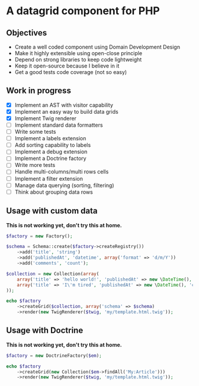 A datagrid component for PHP
============================

Objectives
----------

- Create a well coded component using Domain Development Design
- Make it highly extensible using open-close principle
- Depend on strong libraries to keep code lightweight
- Keep it open-source because I believe in it
- Get a good tests code coverage (not so easy)

Work in progress
----------------

- [x] Implement an AST with visitor capability
- [x] Implement an easy way to build data grids
- [x] Implement Twig renderer
- [ ] Implement standard data formatters
- [ ] Write some tests
- [ ] Implement a labels extension
- [ ] Add sorting capability to labels
- [ ] Implement a debug extension
- [ ] Implement a Doctrine factory
- [ ] Write more tests
- [ ] Handle multi-columns/multi rows cells
- [ ] Implement a filter extension
- [ ] Manage data querying (sorting, filtering)
- [ ] Think about grouping data rows

Usage with custom data
----------------------

**This is not working yet, don't try this at home.**

```php
$factory = new Factory();

$schema = Schema::create($factory->createRegistry())
    ->add('title', 'string')
    ->add('publishedAt', 'datetime', array('format' => 'd/m/Y'))
    ->add('comments', 'count');

$collection = new Collection(array(
    array('title' => 'hello world!', 'publishedAt' => new \DateTime(), 'comments' => array('great')),
    array('title' => 'I\'m tired', 'publishedAt' => new \DateTime(), 'comments' => array()),
));

echo $factory
    ->createGrid($collection, array('schema' => $schema)
    ->render(new TwigRenderer($twig, 'my/template.html.twig'));
```

Usage with Doctrine
-------------------

**This is not working yet, don't try this at home.**

```php
$factory = new DoctrineFactory($em);

echo $factory
    ->createGrid(new Collection($em->findAll('My:Article')))
    ->render(new TwigRenderer($twig, 'my/template.html.twig'));
```
